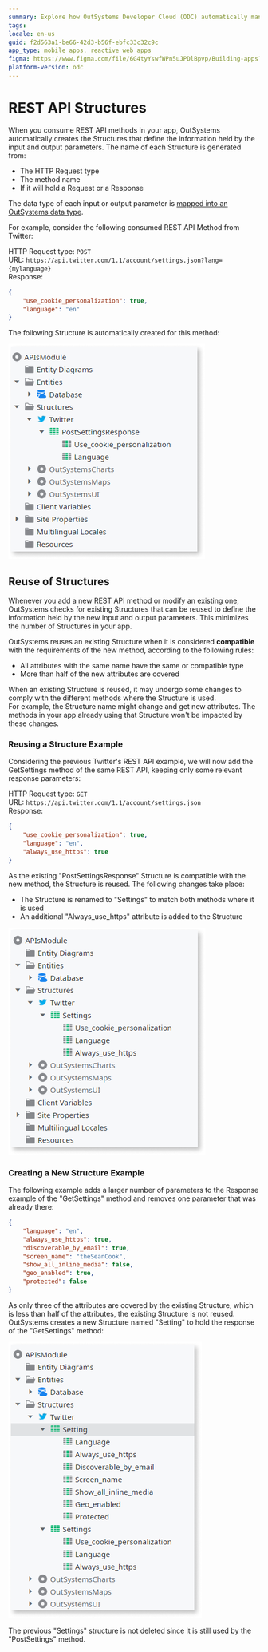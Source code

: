 ```yaml
---
summary: Explore how OutSystems Developer Cloud (ODC) automatically manages REST API Structures for efficient app development.
tags:
locale: en-us
guid: f2d563a1-be66-42d3-b56f-ebfc33c32c9c
app_type: mobile apps, reactive web apps
figma: https://www.figma.com/file/6G4tyYswfWPn5uJPDlBpvp/Building-apps?type=design&node-id=3213%3A21329&t=ZwHw8hXeFhwYsO5V-1
platform-version: odc
---
```

# REST API Structures

When you consume REST API methods in your app, OutSystems automatically creates the Structures that define the information held by the input and output parameters. The name of each Structure is generated from:

* The HTTP Request type 
* The method name 
* If it will hold a Request or a Response

The data type of each input or output parameter is [mapped into an OutSystems data type](intro.md#mapping-rest-data-types-to-outsystems-data-types).

For example, consider the following consumed REST API Method from Twitter:
    
HTTP Request type: `POST`  
URL: `https://api.twitter.com/1.1/account/settings.json?lang={mylanguage}`  
Response:  

```json
{
    "use_cookie_personalization": true,
    "language": "en"
}
```

The following Structure is automatically created for this method:

![Example of an OutSystems Structure created for a consumed REST API method from Twitter](images/ss-rest-consume-structures.png "OutSystems REST API Consumed Structure Example")

## Reuse of Structures

Whenever you add a new REST API method or modify an existing one, OutSystems checks for existing Structures that can be reused to define the information held by the new input and output parameters. This minimizes the number of Structures in your app.

OutSystems reuses an existing Structure when it is considered **compatible** with the requirements of the new method, according to the following rules:

* All attributes with the same name have the same or compatible type
* More than half of the new attributes are covered

When an existing Structure is reused, it may undergo some changes to comply with the different methods where the Structure is used.  
For example, the Structure name might change and get new attributes. The methods in your app already using that Structure won't be impacted by these changes.

### Reusing a Structure Example

Considering the previous Twitter's REST API example, we will now add the GetSettings method of the same REST API, keeping only some relevant response parameters:
    
HTTP Request type: `GET`  
URL: `https://api.twitter.com/1.1/account/settings.json`  
Response:

```json
{
    "use_cookie_personalization": true,
    "language": "en",
    "always_use_https": true
}
```

As the existing "PostSettingsResponse" Structure is compatible with the new method, the Structure is reused. The following changes take place:

* The Structure is renamed to "Settings" to match both methods where it is used
* An additional "Always_use_https" attribute is added to the Structure

![Illustration of reusing an OutSystems Structure for a new REST API method with compatible attributes](images/ss-rest-consume-structures-updated.png "OutSystems REST API Structure Reuse Example")

### Creating a New Structure Example

The following example adds a larger number of parameters to the Response example of the "GetSettings" method and removes one parameter that was already there:
    
```json
{
    "language": "en",
    "always_use_https": true,
    "discoverable_by_email": true,
    "screen_name": "theSeanCook",
    "show_all_inline_media": false,   
    "geo_enabled": true,
    "protected": false
}
```

As only three of the attributes are covered by the existing Structure, which is less than half of the attributes, the existing Structure is not reused. OutSystems creates a new Structure named "Setting" to hold the response of the "GetSettings" method:

![Example of creating a new OutSystems Structure for a REST API method with additional parameters](images/ss-rest-consume-structures-updated-2.png "OutSystems REST API New Structure Creation Example")

The previous "Settings" structure is not deleted since it is still used by the "PostSettings" method.
